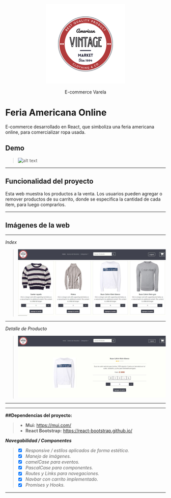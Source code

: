 <p align="center">
  <p align="center">    
    <img src="public/american.svg" alt="AmericanVintage" height="250">    
  </p>
  <p align="center">
    E-commerce Varela
  </p>
</p>

# Feria Americana Online

E-commerce desarrollado en React, que simboliza una feria americana online, para comercializar ropa usada.

## Demo

>![alt text](public/americanVintage.gif "Logo")
---

## Funcionalidad del proyecto

Esta web muestra los productos a la venta. Los usuarios pueden agregar o remover productos de su carrito, donde se especifica la cantidad de cada item, para luego comprarlos.

----------
## Imágenes de la web
----------

*Index*
>![picture alt](public/inicio.JPG "Inicio")
----------

*Detalle de Producto*
>![picture alt](public/detalle.JPG "Detalle de Producto")
----------

---

<i class="icon-cog"></i>**##Dependencias del proyecto:**
>  
> - **Mui:** https://mui.com/
> - **React Bootstrap:** https://react-bootstrap.github.io/  <i class="icon-upload"></i>


**<i class="icon-cog"> Navegabilidad / Componentes**
> - [X] Responsive / estilos aplicados de forma estética.
> - [X] Manejo de imágenes.
> - [X] camelCase para eventos.
> - [X] PascalCase para componentes.
> - [X] Routes y Links para navegaciones.
> - [X] Navbar con carrito implementado.
> - [X] Promises y Hooks.

----------